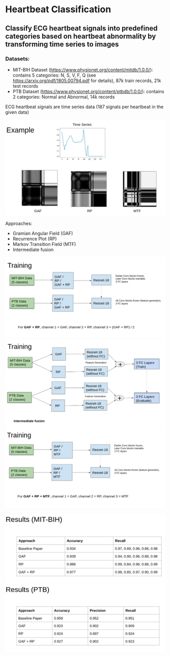 # Heartbeat Classification
## Classify ECG heartbeat signals into predefined categories based on heartbeat abnormality by transforming time series to images

### Datasets:
- MIT-BIH Dataset (https://www.physionet.org/content/mitdb/1.0.0/): contains 5 categories: N, S, V, F, Q (see https://arxiv.org/pdf/1805.00794.pdf for details), 87k train records, 21k test records
- PTB Dataset (https://www.physionet.org/content/ptbdb/1.0.0/): contains 2 categories: Normal and Abnormal, 14k records

ECG heartbeat signals are time series data (187 signals per heartbeat in the given data)

![alt text](https://github.com/atabas/Heartbeat-Classification/blob/master/Screenshots/example_images.png "GAF, RP, MTF")

Approaches:
- Gramian Angular Field (GAF)
- Recurrence Plot (RP)
- Markov Transition Field (MTF)
- Intermediate fusion


![alt text](https://github.com/atabas/Heartbeat-Classification/blob/master/Screenshots/GAF+RP.png "GAF+RP")
![alt text](https://github.com/atabas/Heartbeat-Classification/blob/master/Screenshots/Fusion.png "Intermediate Fusion")
![alt text](https://github.com/atabas/Heartbeat-Classification/blob/master/Screenshots/GAF+RP+MTF.png "GAF+RP+MTF")


![alt text](https://github.com/atabas/Heartbeat-Classification/blob/master/results_mit-bih.png "Results for MIT BIH")
![alt text](https://github.com/atabas/Heartbeat-Classification/blob/master/results_ptb.png "Results for PTB")


